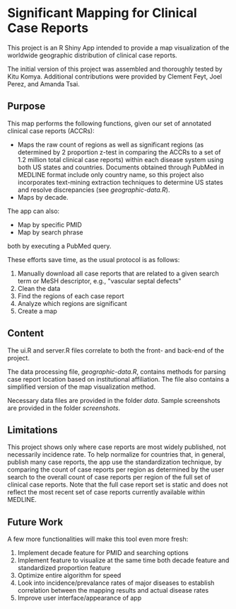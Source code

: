 # Significant Mapping for Clinical Case Reports

This project is an R Shiny App intended to provide a map visualization of the worldwide geographic distribution of clinical case reports.

The initial version of this project was assembled and thoroughly tested by Kitu Komya. Additional contributions were provided by Clement Feyt, Joel Perez, and Amanda Tsai.

## Purpose
This map performs the following functions, given our set of annotated clinical case reports (ACCRs):
* Maps the raw count of regions as well as significant regions (as determined by 2 proportion z-test in comparing the ACCRs to a set of 1.2 million total clinical case reports) within each disease system using both US states and countries. Documents obtained through PubMed in MEDLINE format include only country name, so this project also incorporates text-mining extraction techniques to determine US states and resolve discrepancies (see *geographic-data.R*).
* Maps by decade.

The app can also:
* Map by specific PMID
* Map by search phrase

both by executing a PubMed query.

These efforts save time, as the usual protocol is as follows: 
1. Manually download all case reports that are related to a given search term or MeSH descriptor, e.g., "vascular septal defects" 
2. Clean the data
3. Find the regions of each case report
4. Analyze which regions are significant
5. Create a map

## Content
The ui.R and server.R files correlate to both the front- and back-end of the project. 

The data processing file, *geographic-data.R*, contains methods for parsing case report location based on institutional affiliation. The file also contains a simplified version of the map visualization method.

Necessary data files are provided in the folder *data*. Sample screenshots are provided in the folder *screenshots*.

## Limitations
This project shows only where case reports are most widely published, not necessarily incidence rate. To help normalize for countries that, in general, publish many case reports, the app use the standardization technique, by comparing the count of case reports per region as determined by the user search to the overall count of case reports per region of the full set of  clinical case reports. Note that the full case report set is static and does not reflect the most recent set of case reports currently available within MEDLINE.

## Future Work
A few more functionalities will make this tool even more fresh:
1. Implement decade feature for PMID and searching options
2. Implement feature to visualize at the same time both decade feature and standardized proportion feature
3. Optimize entire algorithm for speed
4. Look into incidence/prevalance rates of major diseases to establish correlation between the mapping results and actual disease rates
5. Improve user interface/appearance of app
